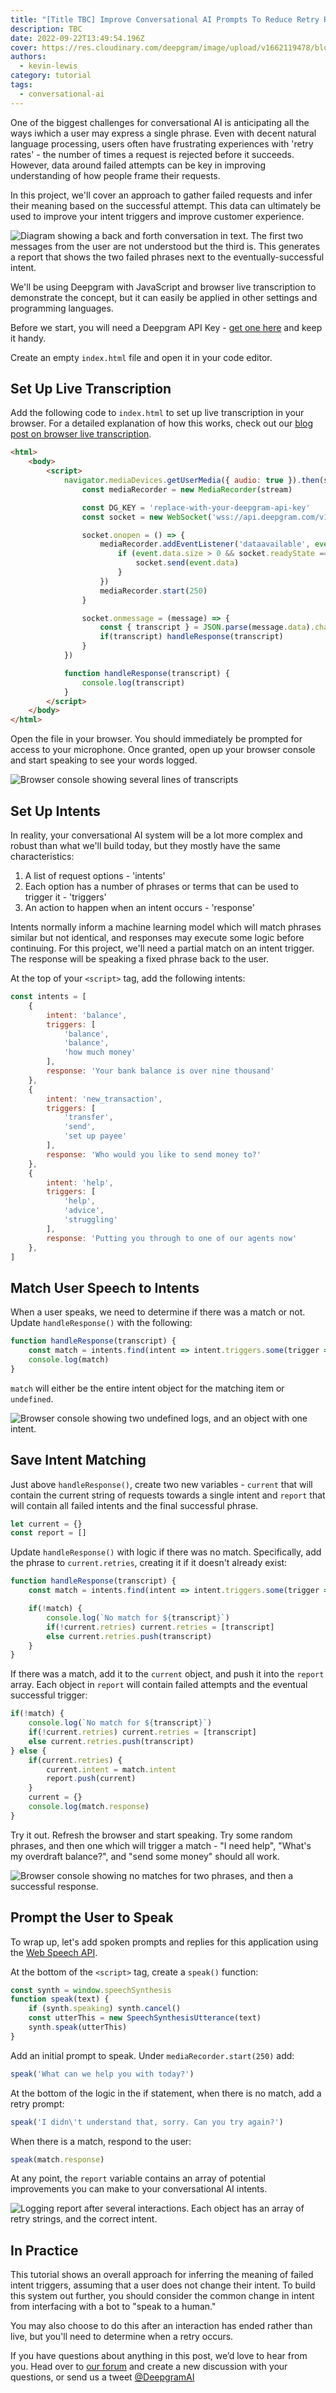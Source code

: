 ```yaml
---
title: "[Title TBC] Improve Conversational AI Prompts To Reduce Retry Rates"
description: TBC
date: 2022-09-22T13:49:54.196Z
cover: https://res.cloudinary.com/deepgram/image/upload/v1662119478/blog/2022/09/presentation-coaching-recall/blog-placeholder.png
authors:
  - kevin-lewis
category: tutorial
tags:
  - conversational-ai
---
```

One of the biggest challenges for conversational AI is anticipating all the ways iwhich a user may express a single phrase. Even with decent natural language processing, users often have frustrating experiences with 'retry rates' - the number of times a request is rejected before it succeeds. However, data around failed attempts can be key in improving understanding of how people frame their requests.

In this project, we'll cover an approach to gather failed requests and infer their meaning based on the successful attempt. This data can ultimately be used to improve your intent triggers and improve customer experience.

![Diagram showing a back and forth conversation in text. The first two messages from the user are not understood but the third is. This generates a report that shows the two failed phrases next to the eventually-successful intent.](https://res.cloudinary.com/deepgram/image/upload/v1663768360/blog/2022/09/conversational-ai-retry-report/diagram_kquxm1.png)

We'll be using Deepgram with JavaScript and browser live transcription to demonstrate the concept, but it can easily be applied in other settings and programming languages.

Before we start, you will need a Deepgram API Key - [get one here](https://console.deepgram.com/signup?jump=keys) and keep it handy.

Create an empty `index.html` file and open it in your code editor.

## Set Up Live Transcription

Add the following code to `index.html` to set up live transcription in your browser. For a detailed explanation of how this works, check out our [blog post on browser live transcription](https://blog.deepgram.com/live-transcription-mic-browser/).

```html
<html>
    <body>
        <script>
            navigator.mediaDevices.getUserMedia({ audio: true }).then(stream => {
                const mediaRecorder = new MediaRecorder(stream)

                const DG_KEY = 'replace-with-your-deepgram-api-key'
                const socket = new WebSocket('wss://api.deepgram.com/v1/listen', [ 'token', DG_KEY ])

                socket.onopen = () => {
                    mediaRecorder.addEventListener('dataavailable', event => {
                        if (event.data.size > 0 && socket.readyState == 1) {
                            socket.send(event.data)
                        }
                    })
                    mediaRecorder.start(250)
                }

                socket.onmessage = (message) => {
                    const { transcript } = JSON.parse(message.data).channel.alternatives[0]
                    if(transcript) handleResponse(transcript)
                }
            })

            function handleResponse(transcript) {
                console.log(transcript)
            }
        </script>
    </body>
</html>
```

Open the file in your browser. You should immediately be prompted for access to your microphone. Once granted, open up your browser console and start speaking to see your words logged.

![Browser console showing several lines of transcripts](https://res.cloudinary.com/deepgram/image/upload/v1663768361/blog/2022/09/conversational-ai-retry-report/browser-live-transcription_t58fww.png)

## Set Up Intents

In reality, your conversational AI system will be a lot more complex and robust than what we'll build today, but they mostly have the same characteristics:

1. A list of request options - 'intents'
2. Each option has a number of phrases or terms that can be used to trigger it - 'triggers'
3. An action to happen when an intent occurs - 'response'

Intents normally inform a machine learning model which will match phrases similar but not identical, and responses may execute some logic before continuing. For this project, we'll need a partial match on an intent trigger. The response will be speaking a fixed phrase back to the user.

At the top of your `<script>` tag, add the following intents:

```js
const intents = [
    {
        intent: 'balance',
        triggers: [
            'balance',
            'balance',
            'how much money'
        ],
        response: 'Your bank balance is over nine thousand'
    },
    {
        intent: 'new_transaction',
        triggers: [
            'transfer',
            'send',
            'set up payee'
        ],
        response: 'Who would you like to send money to?'
    },
    {
        intent: 'help',
        triggers: [
            'help',
            'advice',
            'struggling'
        ],
        response: 'Putting you through to one of our agents now'
    },
]
```

## Match User Speech to Intents

When a user speaks, we need to determine if there was a match or not. Update `handleResponse()` with the following:

```js
function handleResponse(transcript) {
    const match = intents.find(intent => intent.triggers.some(trigger => transcript.includes(trigger)))
    console.log(match)
}
```

`match` will either be the entire intent object for the matching item or `undefined`.

![Browser console showing two undefined logs, and an object with one intent.](https://res.cloudinary.com/deepgram/image/upload/v1663768361/blog/2022/09/conversational-ai-retry-report/match_bf4zgt.png)

## Save Intent Matching

Just above `handleResponse()`, create two new variables - `current` that will contain the current string of requests towards a single intent and `report` that will contain all failed intents and the final successful phrase.

```js
let current = {}
const report = []
```

Update `handleResponse()` with logic if there was no match. Specifically, add the phrase to `current.retries`, creating it if it doesn't already exist:

```js
function handleResponse(transcript) {
    const match = intents.find(intent => intent.triggers.some(trigger => transcript.includes(trigger)))

    if(!match) {
        console.log(`No match for ${transcript}`)
        if(!current.retries) current.retries = [transcript]
        else current.retries.push(transcript)
    }
}
```

If there was a match, add it to the `current` object, and push it into the `report` array. Each object in `report` will contain failed attempts and the eventual successful trigger:

```js
if(!match) {
    console.log(`No match for ${transcript}`)
    if(!current.retries) current.retries = [transcript]
    else current.retries.push(transcript)
} else {
    if(current.retries) {
        current.intent = match.intent
        report.push(current)
    }
    current = {}
    console.log(match.response)
}
```

Try it out. Refresh the browser and start speaking. Try some random phrases, and then one which will trigger a match - "I need help", "What's my overdraft balance?", and "send some money" should all work.

![Browser console showing no matches for two phrases, and then a successful response.](https://res.cloudinary.com/deepgram/image/upload/v1663768361/blog/2022/09/conversational-ai-retry-report/match-response_fpclpv.png)

## Prompt the User to Speak

To wrap up, let's add spoken prompts and replies for this application using the [Web Speech API](https://developer.mozilla.org/en-US/docs/Web/API/SpeechSynthesis).

At the bottom of the `<script>` tag, create a `speak()` function:

```js
const synth = window.speechSynthesis
function speak(text) {
    if (synth.speaking) synth.cancel()
    const utterThis = new SpeechSynthesisUtterance(text)
    synth.speak(utterThis)
}
```

Add an initial prompt to speak. Under `mediaRecorder.start(250)` add:

```js
speak('What can we help you with today?')
```

At the bottom of the logic in the if statement, when there is no match, add a retry prompt:

```js
speak('I didn\'t understand that, sorry. Can you try again?')
```

When there is a match, respond to the user:

```js
speak(match.response)
```

At any point, the `report` variable contains an array of potential improvements you can make to your conversational AI intents.

![Logging report after several interactions. Each object has an array of retry strings, and the correct intent.](https://res.cloudinary.com/deepgram/image/upload/v1663768361/blog/2022/09/conversational-ai-retry-report/report_r4q0o1.png)

## In Practice

This tutorial shows an overall approach for inferring the meaning of failed intent triggers, assuming that a user does not change their intent. To build this system out further, you should consider the common change in intent from interfacing with a bot to "speak to a human."

You may also choose to do this after an interaction has ended rather than live, but you'll need to determine when a retry occurs.

If you have questions about anything in this post, we’d love to hear from you. Head over to [our forum](https://github.com/orgs/deepgram/discussions/categories/q-a) and create a new discussion with your questions, or send us a tweet [@DeepgramAI](https://twitter.com/DeepgramAI)